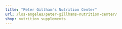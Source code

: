 ```yaml
---
title: "Peter Gillham's Nutrition Center"
url: /los-angeles/peter-gillhams-nutrition-center/
shop: nutrition supplements
---
```

